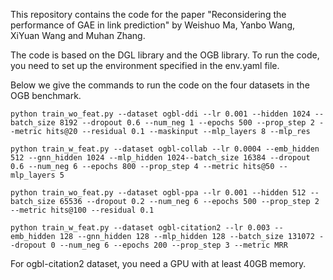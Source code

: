 This repository contains the code for the paper "Reconsidering the performance of GAE in link prediction" by Weishuo Ma, Yanbo Wang, XiYuan Wang and Muhan Zhang.

The code is based on the DGL library and the OGB library. To run the code, you need to set up the environment specified in the env.yaml file.

Below we give the commands to run the code on the four datasets in the OGB benchmark.

```python train_wo_feat.py --dataset ogbl-ddi --lr 0.001 --hidden 1024 --batch_size 8192 --dropout 0.6 --num_neg 1 --epochs 500 --prop_step 2 --metric hits@20 --residual 0.1 --maskinput --mlp_layers 8 --mlp_res```

```python train_w_feat.py --dataset ogbl-collab --lr 0.0004 --emb_hidden 512 --gnn_hidden 1024 --mlp_hidden 1024--batch_size 16384 --dropout 0.6 --num_neg 6 --epochs 800 --prop_step 4 --metric hits@50 --mlp_layers 5```

```python train_wo_feat.py --dataset ogbl-ppa --lr 0.001 --hidden 512 --batch_size 65536 --dropout 0.2 --num_neg 6 --epochs 500 --prop_step 2 --metric hits@100 --residual 0.1```

```python train_w_feat.py --dataset ogbl-citation2 --lr 0.003 --emb_hidden 128 --gnn_hidden 128 --mlp_hidden 128 --batch_size 131072 --dropout 0 --num_neg 6 --epochs 200 --prop_step 3 --metric MRR```

For ogbl-citation2 dataset, you need a GPU with at least 40GB memory.
